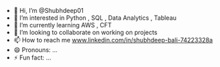 - 👋 Hi, I’m @Shubhdeep01
- 👀 I’m interested in Python , SQL , Data Analytics , Tableau 
- 🌱 I’m currently learning AWS , CFT 
- 💞️ I’m looking to collaborate on working on projects 
- 📫 How to reach me www.linkedin.com/in/shubhdeep-bali-74223328a
- 😄 Pronouns: ...
- ⚡ Fun fact: ...

<!---
Shubhdeep01/Shubhdeep01 is a ✨ special ✨ repository because its `README.md` (this file) appears on your GitHub profile.
You can click the Preview link to take a look at your changes.
--->
